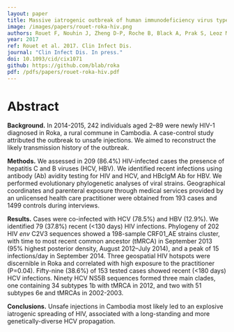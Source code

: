 ```yaml
---
layout: paper
title: Massive iatrogenic outbreak of human immunodeficiency virus type 1 in rural Cambodia, 2014-2015
image: /images/papers/rouet-roka-hiv.png
authors: Rouet F, Nouhin J, Zheng D-P, Roche B, Black A, Prak S, Leoz M, Gaudy-Graffin C, Ferradini L, Mom C, Mam S, Gautier C, Lesage G, Ken S, Phon K, Kerleguer A, Yang C, Killam W, Fujita M, Mean C, Fontenille D, Barin F, Plantier J-C, Bedford T, Ramos A, Saphonn V
year: 2017
ref: Rouet et al. 2017. Clin Infect Dis.
journal: "Clin Infect Dis. In press."
doi: 10.1093/cid/cix1071
github: https://github.com/blab/roka
pdf: /pdfs/papers/rouet-roka-hiv.pdf
---
```


# Abstract

**Background.** In 2014-2015, 242 individuals aged 2–89 were newly HIV-1 diagnosed in Roka, a rural commune in Cambodia. A case-control study attributed the outbreak to unsafe injections. We aimed to reconstruct the likely transmission history of the outbreak.

**Methods.** We assessed in 209 (86.4%) HIV-infected cases the presence of hepatitis C and B viruses (HCV, HBV). We identified recent infections using antibody (Ab) avidity testing for HIV and HCV, and HBcIgM Ab for HBV. We performed evolutionary phylogenetic analyses of viral strains. Geographical coordinates and parenteral exposure through medical services provided by an unlicensed health care practitioner were obtained from 193 cases and 1499 controls during interviews.

**Results.** Cases were co-infected with HCV (78.5%) and HBV (12.9%). We identified 79 (37.8%) recent (<130 days) HIV infections. Phylogeny of 202 HIV *env* C2V3 sequences showed a 198-sample CRF01_AE strains cluster, with time to most recent common ancestor (tMRCA) in September 2013 (95% highest posterior density, August 2012–July 2014), and a peak of 15 infections/day in September 2014. Three geospatial HIV hotspots were discernible in Roka and correlated with high exposure to the practitioner (P=0.04). Fifty-nine (38.6%) of 153 tested cases showed recent (<180 days) HCV infections. Ninety HCV NS5B sequences formed three main clades, one containing 34 subtypes 1b with tMRCA in 2012, and two with 51 subtypes 6e and tMRCAs in 2002-2003.

**Conclusions.** Unsafe injections in Cambodia most likely led to an explosive iatrogenic spreading of HIV, associated with a long-standing and more genetically-diverse HCV propagation.
